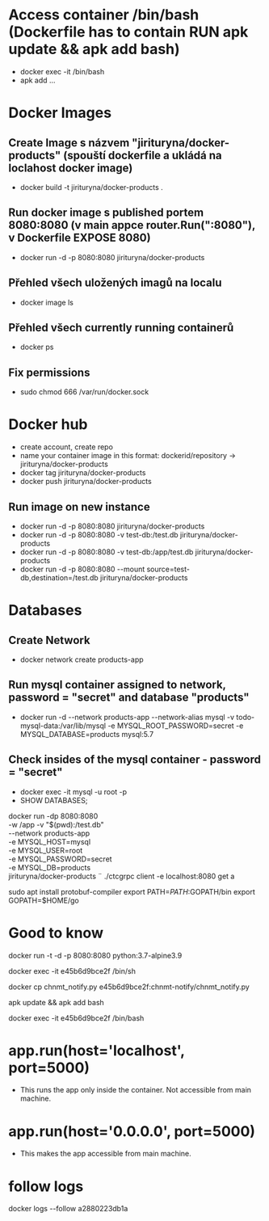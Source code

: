 # Access container /bin/bash (Dockerfile has to contain RUN apk update && apk add bash)

- docker exec -it <containerid> /bin/bash
- apk add ...

# Docker Images
## Create Image s názvem "jirituryna/docker-products" (spouští dockerfile a ukládá na loclahost docker image)

- docker build -t jirituryna/docker-products .

## Run docker image s published portem 8080:8080 (v main appce router.Run(":8080"), v Dockerfile EXPOSE 8080)
- docker run -d -p 8080:8080 jirituryna/docker-products

## Přehled všech uložených imagů na localu
- docker image ls

## Přehled všech currently running containerů
- docker ps

## Fix permissions
- sudo chmod 666 /var/run/docker.sock



# Docker hub
- create account, create repo 
- name your container image in this format:  dockerid/repository -> jirituryna/docker-products
- docker tag <previosu-docker-image-name> jirituryna/docker-products
- docker push jirituryna/docker-products

## Run image on new instance
- docker run -d -p 8080:8080 jirituryna/docker-products
- docker run -d -p 8080:8080 -v test-db:/test.db jirituryna/docker-products
- docker run -d -p 8080:8080 -v test-db:/app/test.db jirituryna/docker-products
- docker run -d -p 8080:8080 --mount source=test-db,destination=/test.db jirituryna/docker-products


# Databases
## Create Network
- docker network create products-app

## Run mysql container assigned to network, password = "secret" and database "products"
- docker run -d      --network products-app --network-alias mysql      -v todo-mysql-data:/var/lib/mysql      -e MYSQL_ROOT_PASSWORD=secret      -e MYSQL_DATABASE=products      mysql:5.7

## Check insides of the mysql container - password = "secret"
- docker exec -it <mysql-container-id> mysql -u root -p
- SHOW DATABASES;

docker run -dp 8080:8080 \
   -w /app -v "$(pwd):/test.db" \
   --network products-app \
   -e MYSQL_HOST=mysql \
   -e MYSQL_USER=root \
   -e MYSQL_PASSWORD=secret \
   -e MYSQL_DB=products \
   jirituryna/docker-products
¨
./ctcgrpc client -e localhost:8080 get a

sudo apt install protobuf-compiler
export PATH=$PATH:$GOPATH/bin
export GOPATH=$HOME/go

# Good to know
docker run -t -d -p 8080:8080 python:3.7-alpine3.9

docker exec -it e45b6d9bce2f /bin/sh

docker cp chnmt_notify.py e45b6d9bce2f:chnmt-notify/chnmt_notify.py

apk update && apk add bash

docker exec -it e45b6d9bce2f /bin/bash


# app.run(host='localhost', port=5000)
- This runs the app only inside the container. Not accessible from main machine.	
# app.run(host='0.0.0.0', port=5000)
- This makes the app accessible from main machine.


# follow logs
docker logs --follow a2880223db1a